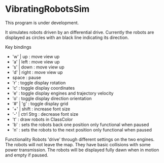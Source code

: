 # VibratingRobotsSim

This program is under development.

It simulates robots driven by an differential drive.
Currently the robots are displayed as circles with an black line
indicating its direction. 

Key bindings 
- 'w' | up         : move view up
- 'a' | left       : move view up
- 's' | down       : move view up
- 'd' | right      : move view up
- space            : pause
- 'r'              : toggle display rotation
- 'c'              : toggle display coordinates
- 'e'              : toggle display engines and trajectory velocity
- 'o'              : toggle display direction orientation
- '#' | 'g'        : toggle display grid 
- '+' | shift      : increase font size 
- '-' | ctrl Strg  : decrease font size
- 't'              : draw robots in ClassColor
- 'b'              : sets the robots back one position 
                     only functional when paused
- 'n'              : sets the robots to the next position
                     only functional when paused
                   
Functionality
Robots 'drive' through different settings on the two engines.
The robots will not leave the map.
They have basic collisions with some power transmission. 
The robots will be displayed fully dawn when in motion 
and empty if paused.